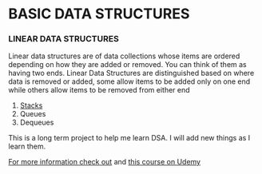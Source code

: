 # BASIC DATA STRUCTURES

### LINEAR DATA STRUCTURES 

Linear data structures are of data collections whose items are ordered depending on how they are added or removed. You can think of them as having two ends. Linear Data Structures are distinguished based on where data is removed or added, some allow items to be added only on one end while others allow items to be removed from either end


1. [Stacks](https://github.com/leigh90/Python-Datastructures/tree/master/PythonStacks)
2. Queues
3. Dequeues


This is a long term project to help me learn DSA. I will add new things as I learn them.


[For more information check out](https://runestone.academy/runestone/books/published/pythonds/BasicDS/WhatAreLinearStructures.html)
and [this course on Udemy](https://www.udemy.com/share/1028IaAEAbcl5RQngD/)
